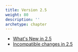 ```yaml
---
title: Version 2.5
weight: 80
description: ''
archetype: chapter
---
```

- [What's New in 2.5](whats-new-in-2-5.md)
- [Incompatible changes in 2.5](incompatible-changes-in-2-5.md)
